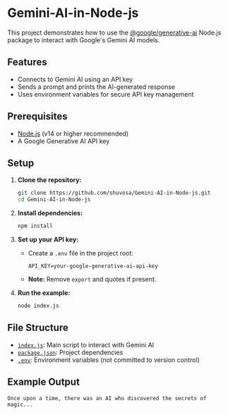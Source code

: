 # Gemini-AI-in-Node-js

This project demonstrates how to use the [@google/generative-ai](https://www.npmjs.com/package/@google/generative-ai) Node.js package to interact with Google's Gemini AI models.

## Features

- Connects to Gemini AI using an API key
- Sends a prompt and prints the AI-generated response
- Uses environment variables for secure API key management

## Prerequisites

- [Node.js](https://nodejs.org/) (v14 or higher recommended)
- A Google Generative AI API key

## Setup

1. **Clone the repository:**
   ```sh
   git clone https://github.com/shuvosa/Gemini-AI-in-Node-js.git
   cd Gemini-AI-in-Node-js
   ```

2. **Install dependencies:**
   ```sh
   npm install
   ```

3. **Set up your API key:**
   - Create a `.env` file in the project root:
     ```
     API_KEY=your-google-generative-ai-api-key
     ```
   - **Note:** Remove `export` and quotes if present.

4. **Run the example:**
   ```sh
   node index.js
   ```

## File Structure

- [`index.js`](index.js): Main script to interact with Gemini AI
- [`package.json`](package.json): Project dependencies
- [`.env`](.env): Environment variables (not committed to version control)

## Example Output

```
Once upon a time, there was an AI who discovered the secrets of magic...
```



